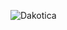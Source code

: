 ![Dakotica](https://coursera-assessments.s3.amazonaws.com/assessments/1597604772441/19b44888-42d9-4491-f06d-abd133c637d1/DSC_0363.jpg)
